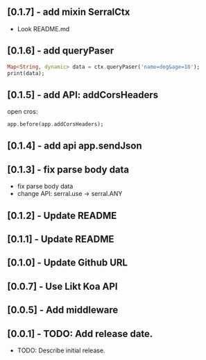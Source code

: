 ## [0.1.7] - add mixin SerralCtx

- Look README.md

## [0.1.6] - add queryPaser

```dart
Map<String, dynamic> data = ctx.queryPaser('name=dog&age=10');
print(data);
```

## [0.1.5] - add API: addCorsHeaders

open cros:

```dart
app.before(app.addCorsHeaders);
```

## [0.1.4] - add api app.sendJson

## [0.1.3] - fix parse body data

- fix parse body data
- change API: serral.use -> serral.ANY

## [0.1.2] - Update README

## [0.1.1] - Update README

## [0.1.0] - Update Github URL

## [0.0.7] - Use Likt Koa API

## [0.0.5] - Add middleware

## [0.0.1] - TODO: Add release date.

- TODO: Describe initial release.
